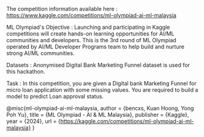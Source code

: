 The competition information available here : https://www.kaggle.com/competitions/ml-olympiad-ai-ml-malaysia

ML Olympiad's Objective :
Launching and participating in Kaggle competitions will create hands-on learning opportunities for AI/ML communities and developers. This is the 3rd round of ML Olympiad operated by AI/ML Developer Programs team to help build and nurture strong AI/ML communities.

Datasets :
Anonymised Digital Bank Marketing Funnel dataset is used for this hackathon.

Task :
In this competition, you are given a Digital bank Marketing Funnel for micro loan application with some missing values. You are required to build a model to predict Loan approval status.

@misc{ml-olympiad-ai-ml-malaysia,
    author = {bencxs, Kuan Hoong, Yong Poh Yu},
    title = {ML Olympiad - AI & ML Malaysia},
    publisher = {Kaggle},
    year = {2024},
    url = {https://kaggle.com/competitions/ml-olympiad-ai-ml-malaysia}
}
